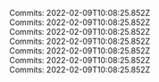 Commits: 2022-02-09T10:08:25.852Z
<br>
Commits: 2022-02-09T10:08:25.852Z
<br>
Commits: 2022-02-09T10:08:25.852Z
<br>
Commits: 2022-02-09T10:08:25.852Z
<br>
Commits: 2022-02-09T10:08:25.852Z
<br>
Commits: 2022-02-09T10:08:25.852Z
<br>
Commits: 2022-02-09T10:08:25.852Z
<br>
